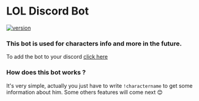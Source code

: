 # LOL Discord Bot

[![version](https://img.shields.io/badge/version-0.0.1-green.svg)](https://semver.org)

### This bot is used for characters info and more in the future.

To add the bot to your discord [click here](https://discord.com/api/oauth2/authorize?client_id=861554332646637588&permissions=67584&scope=bot)

### How does this bot works ?

It's very simple, actually you just have to write `!charactername` to get some information about him. Some others features will come next :blush:
